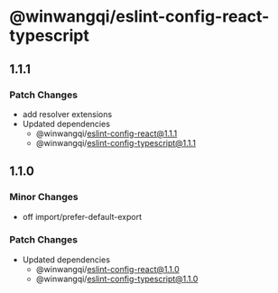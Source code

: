# @winwangqi/eslint-config-react-typescript

## 1.1.1

### Patch Changes

- add resolver extensions
- Updated dependencies
  - @winwangqi/eslint-config-react@1.1.1
  - @winwangqi/eslint-config-typescript@1.1.1

## 1.1.0

### Minor Changes

- off import/prefer-default-export

### Patch Changes

- Updated dependencies
  - @winwangqi/eslint-config-react@1.1.0
  - @winwangqi/eslint-config-typescript@1.1.0
